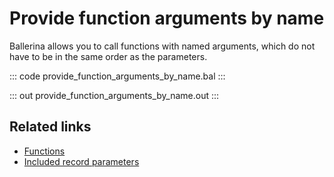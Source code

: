 # Provide function arguments by name

Ballerina allows you to call functions with named arguments, which do not have to be in the same order as the parameters.
 
::: code provide_function_arguments_by_name.bal :::

::: out provide_function_arguments_by_name.out :::

## Related links
- [Functions](/learn/by-example#)
- [Included record parameters](/learn/by-example/included-record-parameters/)
